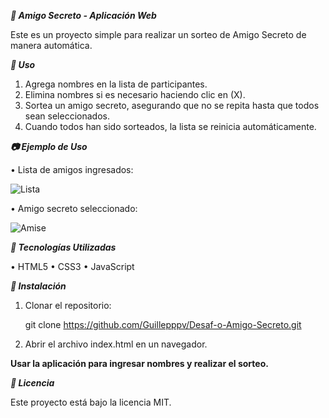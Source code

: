 ***🎁 Amigo Secreto - Aplicación Web***

Este es un proyecto simple para realizar un sorteo de Amigo Secreto de manera automática.

***📌 Uso***
1.	Agrega nombres en la lista de participantes.
2.	Elimina nombres si es necesario haciendo clic en (X).
3.	Sortea un amigo secreto, asegurando que no se repita hasta que todos sean seleccionados.
4.	Cuando todos han sido sorteados, la lista se reinicia automáticamente.
   
***📷 Ejemplo de Uso***

•	Lista de amigos ingresados:

![Lista](https://github.com/user-attachments/assets/1826ac1c-b614-4eac-90dd-3934fe0a7ae9)


•	Amigo secreto seleccionado:

![Amise](https://github.com/user-attachments/assets/b0f6a333-f1a2-439d-81e7-c19acb92ef67)



***📂 Tecnologías Utilizadas***

•	HTML5
•	CSS3
•	JavaScript

***🔧 Instalación***

1.	Clonar el repositorio:

  	git clone https://github.com/Guillepppv/Desaf-o-Amigo-Secreto.git
  	
2. Abrir el archivo index.html en un navegador.

**Usar la aplicación para ingresar nombres y realizar el sorteo.**

***📜 Licencia***

Este proyecto está bajo la licencia MIT.
